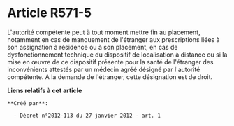 # Article R571-5

L'autorité compétente peut à tout moment mettre fin au placement, notamment en cas de manquement de l'étranger aux
prescriptions liées à son assignation à résidence ou à son placement, en cas de dysfonctionnement technique du dispositif de
localisation à distance ou si la mise en œuvre de ce dispositif présente pour la santé de l'étranger des inconvénients
attestés par un médecin agréé désigné par l'autorité compétente. A la demande de l'étranger, cette désignation est de droit.

**Liens relatifs à cet article**

	**Créé par**:

	  - Décret n°2012-113 du 27 janvier 2012 - art. 1
